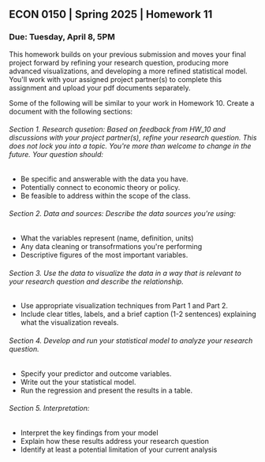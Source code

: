 ## ECON 0150 | Spring 2025 | Homework 11

### Due: Tuesday, April 8, 5PM

This homework builds on your previous submission and moves your final project forward by refining your research question, producing more advanced visualizations, and developing a more refined statistical model. You'll work with your assigned project partner(s) to complete this assignment and upload your pdf documents separately.

Some of the following will be similar to your work in Homework 10. Create a document with the following sections:



###### Section 1. Research qusetion: Based on feedback from HW_10 and discussions with your project partner(s), refine your research question. This does not lock you into a topic. You're more than welcome to change in the future. Your question should:

- Be specific and answerable with the data you have. 
- Potentially connect to economic theory or policy.
- Be feasible to address within the scope of the class.

###### Section 2. Data and sources: Describe the data sources you're using:

- What the variables represent (name, definition, units)
- Any data cleaning or transofrmations you're performing
- Descriptive figures of the most important variables.

###### Section 3. Use the data to visualize the data in a way that is relevant to your research question and describe the relationship.

- Use appropriate visualization techniques from Part 1 and Part 2.
- Include clear titles, labels, and a brief caption (1-2 sentences) explaining what the visualization reveals.

###### Section 4. Develop and run your statistical model to analyze your research question.

- Specify your predictor and outcome variables.
- Write out the your statistical model.
- Run the regression and present the results in a table.

###### Section 5. Interpretation: 

- Interpret the key findings from your model
- Explain how these results address your research question
- Identify at least a potential limitation of your current analysis

